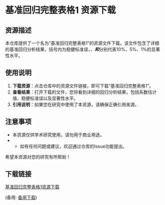 # 基准回归完整表格1 资源下载

## 资源描述

本仓库提供了一个名为“基准回归完整表格1”的资源文件下载。该文件包含了详细的基准回归分析结果，括号内为稳健标准误，*、**和***分别代表10%、5%、1%的显著性水平。

## 使用说明

1. **下载资源**：点击仓库中的资源文件链接，即可下载“基准回归完整表格1”。
2. **查看结果**：打开下载的文件，您将看到详细的回归分析结果，包括系数估计值、稳健标准误以及显著性水平。
3. **引用说明**：如果您在研究中使用了本资源，请确保正确引用来源。

## 注意事项

- 本资源仅供学术研究使用，请勿用于商业用途。
- - 如有任何问题或建议，欢迎通过仓库的Issue功能提出。

希望本资源对您的研究有所帮助！

## 下载链接
[基准回归完整表格1资源下载](https://pan.quark.cn/s/1a4fa02af869) 

(备用: [备用下载](https://pan.baidu.com/s/1-hd9Q3NPwcLeNLniqA-QHw?pwd=1234))
